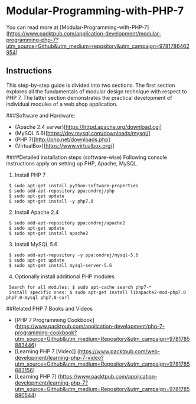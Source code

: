# Modular-Programming-with-PHP-7

You can read more at [Modular-Programming-with-PHP-7]
(https://www.packtpub.com/application-development/modular-programming-php-7?utm_source=Github&utm_medium=repository&utm_campaign=9781786462954)

## Instructions

This step-by-step guide is divided into two sections.
The first section explores all the fundamentals of modular design technique with respect to PHP 7.
The latter section demonstrates the practical development of individual modules of a web shop application.

###Software and Hardware:
* (Apache 2.4 server)[https://httpd.apache.org/download.cgi]
* (MySQL 5.6)[https://dev.mysql.com/downloads/mysql/]
* (PHP 7)[http://php.net/downloads.php]
* (VirtualBox)[https://www.virtualbox.org/]

####Detailed installation steps (software-wise)
Following console instructions apply on setting up PHP, Apache, MySQL.
1. Install PHP 7
```
 $ sudo apt-get install python-software-properties
 $ sudo add-apt-repository ppa:ondrej/php
 $ sudo apt-get update
 $ sudo apt-get install -y php7.0
```
2. Install Apache 2.4
```
 $ sudo add-apt-repository ppa:ondrej/apache2
 $ sudo apt-get update
 $ sudo apt-get install apache2
```
3. Install MySQL 5.6
```
 $ sudo add-apt-repository -y ppa:ondrej/mysql-5.6
 $ sudo apt-get update
 $ sudo apt-get install mysql-server-5.6
```
4. Optionally install additional PHP modules
```
 Search for all modules: $ sudo apt-cache search php7-*
 install specific ones: $ sudo apt-get install libapache2-mod-php7.0 php7.0-mysql php7.0-curl
```

##Related PHP 7 Books and Videos

* [PHP 7 Programming Cookbook] (https://www.packtpub.com/application-development/php-7-programming-cookbook?utm_source=Github&utm_medium=Repository&utm_campaign=9781785883446)
* [Learning PHP 7 [Video]] (https://www.packtpub.com/web-development/learning-php-7-video?utm_source=Github&utm_medium=Repository&utm_campaign=9781785883156)
* [Learning PHP 7] (https://www.packtpub.com/application-development/learning-php-7?utm_source=Github&utm_medium=Repository&utm_campaign=9781785880544)


